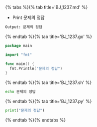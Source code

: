 {% tabs %}{% tab title='BJ_1237.md' %}

* Print 문제의 정답

```txt
Output: 문제의 정답
```

{% endtab %}{% tab title='BJ_1237.go' %}

```go
package main

import "fmt"

func main() {
  fmt.Println("문제의 정답")
}
```

{% endtab %}{% tab title='BJ_1237.sh' %}

```sh
echo 문제의 정답
```

{% endtab %}{% tab title='BJ_1237.py' %}

```py
print("문제의 정답")
```

{% endtab %}{% endtabs %}

